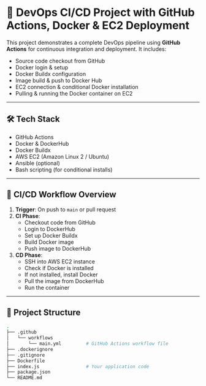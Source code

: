 # 🚀 DevOps CI/CD Project with GitHub Actions, Docker & EC2 Deployment

This project demonstrates a complete DevOps pipeline using **GitHub Actions** for continuous integration and deployment. It includes:

- Source code checkout from GitHub
- Docker login & setup
- Docker Buildx configuration
- Image build & push to Docker Hub
- EC2 connection & conditional Docker installation
- Pulling & running the Docker container on EC2

---

## 🛠️ Tech Stack

- GitHub Actions
- Docker & DockerHub
- Docker Buildx
- AWS EC2 (Amazon Linux 2 / Ubuntu)
- Ansible (optional)
- Bash scripting (for conditional installs)

---

## 🔁 CI/CD Workflow Overview

1. **Trigger**: On push to `main` or pull request
2. **CI Phase**:
   - Checkout code from GitHub
   - Login to DockerHub
   - Set up Docker Buildx
   - Build Docker image
   - Push image to DockerHub
3. **CD Phase**:
   - SSH into AWS EC2 instance
   - Check if Docker is installed
   - If not installed, install Docker
   - Pull the image from DockerHub
   - Run the container

---

## 🧱 Project Structure

```bash
.
├── .github
│   └── workflows
│       └── main.yml         # GitHub Actions workflow file
├── .dockerignore                
├── .gitignore           
├── Dockerfile 
├── index.js                 # Your application code
├── package.json
└── README.md          
